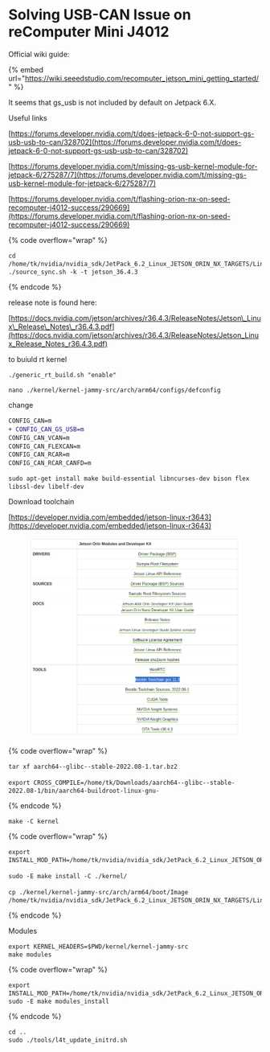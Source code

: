 # Solving USB-CAN Issue on reComputer Mini J4012

Official wiki guide:

{% embed url="https://wiki.seeedstudio.com/recomputer_jetson_mini_getting_started/" %}



It seems that gs\_usb is not included by default on Jetpack 6.X.



Useful links

[https://forums.developer.nvidia.com/t/does-jetpack-6-0-not-support-gs-usb-usb-to-can/328702](https://forums.developer.nvidia.com/t/does-jetpack-6-0-not-support-gs-usb-usb-to-can/328702)

[https://forums.developer.nvidia.com/t/missing-gs-usb-kernel-module-for-jetpack-6/275287/7](https://forums.developer.nvidia.com/t/missing-gs-usb-kernel-module-for-jetpack-6/275287/7)

[https://forums.developer.nvidia.com/t/flashing-orion-nx-on-seed-recomputer-j4012-success/290669](https://forums.developer.nvidia.com/t/flashing-orion-nx-on-seed-recomputer-j4012-success/290669)









{% code overflow="wrap" %}
```
cd /home/tk/nvidia/nvidia_sdk/JetPack_6.2_Linux_JETSON_ORIN_NX_TARGETS/Linux_for_Tegra/source/
./source_sync.sh -k -t jetson_36.4.3

```
{% endcode %}



release note is found here:

[https://docs.nvidia.com/jetson/archives/r36.4.3/ReleaseNotes/Jetson\_Linux\_Release\_Notes\_r36.4.3.pdf](https://docs.nvidia.com/jetson/archives/r36.4.3/ReleaseNotes/Jetson_Linux_Release_Notes_r36.4.3.pdf)





to buiuld rt kernel

```
./generic_rt_build.sh "enable"
```



```
nano ./kernel/kernel-jammy-src/arch/arm64/configs/defconfig
```

change

```diff
CONFIG_CAN=m
+ CONFIG_CAN_GS_USB=m
CONFIG_CAN_VCAN=m
CONFIG_CAN_FLEXCAN=m
CONFIG_CAN_RCAR=m
CONFIG_CAN_RCAR_CANFD=m
```





```
sudo apt-get install make build-essential libncurses-dev bison flex libssl-dev libelf-dev
```





Download toolchain

[https://developer.nvidia.com/embedded/jetson-linux-r3643](https://developer.nvidia.com/embedded/jetson-linux-r3643)

<figure><img src="../../../.gitbook/assets/image.png" alt=""><figcaption></figcaption></figure>



{% code overflow="wrap" %}
```
tar xf aarch64--glibc--stable-2022.08-1.tar.bz2 

export CROSS_COMPILE=/home/tk/Downloads/aarch64--glibc--stable-2022.08-1/bin/aarch64-buildroot-linux-gnu-
```
{% endcode %}





```
make -C kernel
```



{% code overflow="wrap" %}
```
export INSTALL_MOD_PATH=/home/tk/nvidia/nvidia_sdk/JetPack_6.2_Linux_JETSON_ORIN_NX_TARGETS/Linux_for_Tegra/rootfs

sudo -E make install -C ./kernel/

cp ./kernel/kernel-jammy-src/arch/arm64/boot/Image /home/tk/nvidia/nvidia_sdk/JetPack_6.2_Linux_JETSON_ORIN_NX_TARGETS/Linux_for_Tegra/kernel/Image
```
{% endcode %}





Modules





```
export KERNEL_HEADERS=$PWD/kernel/kernel-jammy-src
make modules
```

{% code overflow="wrap" %}
```
export INSTALL_MOD_PATH=/home/tk/nvidia/nvidia_sdk/JetPack_6.2_Linux_JETSON_ORIN_NX_TARGETS/Linux_for_Tegra/rootfs/
sudo -E make modules_install
```
{% endcode %}

```
cd ..
sudo ./tools/l4t_update_initrd.sh
```







